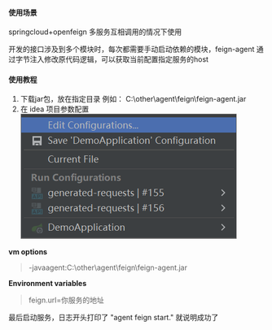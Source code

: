 
#### 使用场景
springcloud+openfeign 多服务互相调用的情况下使用

开发的接口涉及到多个模块时，每次都需要手动启动依赖的模块，feign-agent 通过字节注入修改原代码逻辑，可以获取当前配置指定服务的host

#### 使用教程

1. 下载jar包，放在指定目录 例如： C:\other\agent\feign\feign-agent.jar
2. 在 idea 项目参数配置
   ![](.\img\img.png "修改配置")

**vm options**
> -javaagent:C:\other\agent\feign\feign-agent.jar
   
**Environment variables**
> feign.url=你服务的地址


最后启动服务，日志开头打印了  "agent feign start."  就说明成功了
